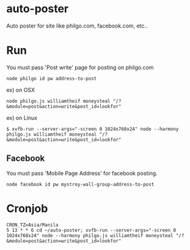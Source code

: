 # auto-poster

Auto poster for site like philgo.com, facebook.com, etc..


# Run


You must pass 'Post write' page for posting on philgo.com

````
node philgo id pw address-to-post
````

ex) on OSX
````
node philgo.js williamtheif moneysteal "/?&module=post&action=write&post_id=lookfor"
````

ex) on Linux
````
$ xvfb-run --server-args="-screen 0 1024x768x24" node --harmony philgo.js williamtheif moneysteal "/?&module=post&action=write&post_id=lookfor"
````



## Facebook

You must pass 'Mobile Page Address' for facebook posting.

````
node facebook id pw mystroy-wall-group-address-to-post
````


# Cronjob

````
CRON_TZ=Asia/Manila
5 13 * * 6 cd ~/auto-poster; xvfb-run --server-args="-screen 0 1024x768x24" node --harmony philgo.js williamtheif moneysteal "/?&module=post&action=write&post_id=lookfor"
````